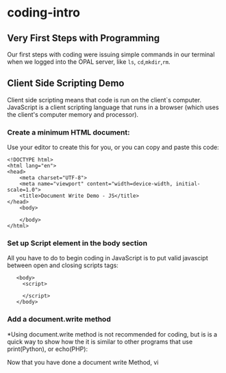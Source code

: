# coding-intro
## Very First Steps with Programming

Our first steps with coding were issuing simple commands in our terminal when we logged into the OPAL server, like ```ls```, ```cd```,```mkdir```,```rm```.

## Client Side Scripting Demo
Client side scripting means that code is run on the client`s computer. JavaScript is a client scripting language that runs in a browser (which uses the client's computer memory and processor). 

### Create a minimum HTML document:
Use your editor to create this for you, or you can copy and paste this code:

```
<!DOCTYPE html>
<html lang="en">
<head>
    <meta charset="UTF-8">
    <meta name="viewport" content="width=device-width, initial-scale=1.0">
    <title>Document Write Demo - JS</title>
</head>
    <body>

    </body>
</html>
```

### Set up Script element in the body section

All you have to do to begin coding in JavaScript is to put valid javascipt between open and closing scripts tags:

```
   <body>
     <script>

     </script>
   </body>
```
### Add a document.write method 
*Using document.write method is not recommended for coding, but is is a quick way to show how the it is similar to other programs that use print(Python), or echo(PHP):

<script>
 document.write("Hello World!")
</script>

Now that you have done a document write Method, vi
